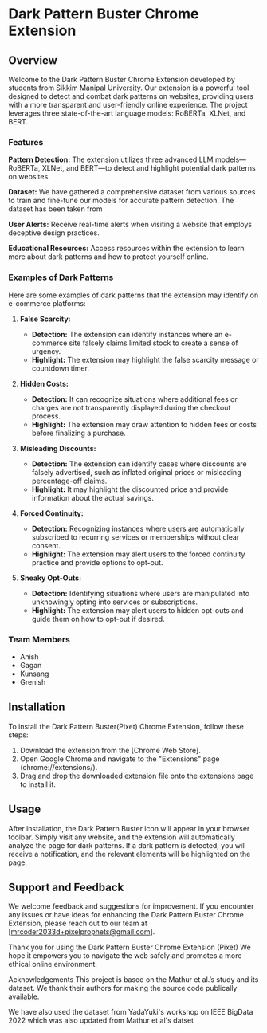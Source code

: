 # Dark Pattern Buster Chrome Extension

## Overview
Welcome to the Dark Pattern Buster Chrome Extension developed by students from Sikkim Manipal University. Our extension is a powerful tool designed to detect and combat dark patterns on websites, providing users with a more transparent and user-friendly online experience. The project leverages three state-of-the-art language models: RoBERTa, XLNet, and BERT.

### Features
**Pattern Detection:** The extension utilizes three advanced LLM models—RoBERTa, XLNet, and BERT—to detect and highlight potential dark patterns on websites.

**Dataset:** We have gathered a comprehensive dataset from various sources to train and fine-tune our models for accurate pattern detection. The dataset has been taken from 

**User Alerts:** Receive real-time alerts when visiting a website that employs deceptive design practices.

**Educational Resources:** Access resources within the extension to learn more about dark patterns and how to protect yourself online.

### Examples of Dark Patterns
Here are some examples of dark patterns that the extension may identify on e-commerce platforms:

1. **False Scarcity:**
   - **Detection:** The extension can identify instances where an e-commerce site falsely claims limited stock to create a sense of urgency.
   - **Highlight:** The extension may highlight the false scarcity message or countdown timer.

2. **Hidden Costs:**
   - **Detection:** It can recognize situations where additional fees or charges are not transparently displayed during the checkout process.
   - **Highlight:** The extension may draw attention to hidden fees or costs before finalizing a purchase.

3. **Misleading Discounts:**
   - **Detection:** The extension can identify cases where discounts are falsely advertised, such as inflated original prices or misleading percentage-off claims.
   - **Highlight:** It may highlight the discounted price and provide information about the actual savings.

4. **Forced Continuity:**
   - **Detection:** Recognizing instances where users are automatically subscribed to recurring services or memberships without clear consent.
   - **Highlight:** The extension may alert users to the forced continuity practice and provide options to opt-out.

5. **Sneaky Opt-Outs:**
   - **Detection:** Identifying situations where users are manipulated into unknowingly opting into services or subscriptions.
   - **Highlight:** The extension may alert users to hidden opt-outs and guide them on how to opt-out if desired.

### Team Members
- Anish
- Gagan
- Kunsang
- Grenish

## Installation
To install the Dark Pattern Buster(Pixet) Chrome Extension, follow these steps:

1. Download the extension from the [Chrome Web Store].
2. Open Google Chrome and navigate to the "Extensions" page (chrome://extensions/).
3. Drag and drop the downloaded extension file onto the extensions page to install it.

## Usage
After installation, the Dark Pattern Buster icon will appear in your browser toolbar. Simply visit any website, and the extension will automatically analyze the page for dark patterns. If a dark pattern is detected, you will receive a notification, and the relevant elements will be highlighted on the page.

## Support and Feedback
We welcome feedback and suggestions for improvement. If you encounter any issues or have ideas for enhancing the Dark Pattern Buster Chrome Extension, please reach out to our team at [mrcoder2033d+pixelprophets@gmail.com].

Thank you for using the Dark Pattern Buster Chrome Extension (Pixet) We hope it empowers you to navigate the web safely and promotes a more ethical online environment.

Acknowledgements
   This project is based on the Mathur et al.’s study and its dataset. We thank their authors for making the source code publically available.

   We have also used the dataset from YadaYuki's workshop on IEEE BigData 2022 which was also updated from Mathur et al's datset